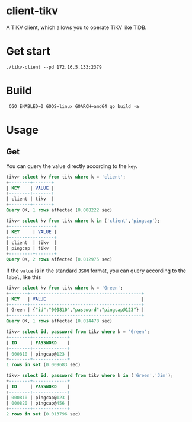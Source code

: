 # client-tikv

A TiKV client, which allows you to operate TiKV like TiDB.

# Get start
```shell
./tikv-client --pd 172.16.5.133:2379
```

# Build
```shell
 CGO_ENABLED=0 GOOS=linux GOARCH=amd64 go build -a
```

# Usage

## Get
You can query the value directly according to the `key`.
```sql
tikv> select kv from tikv where k = 'client';
+--------+-------+
| KEY    | VALUE |
+--------+-------+
| client | tikv  |
+--------+-------+
Query OK, 1 rows affected (0.008222 sec)

tikv> select kv from tikv where k in ('client','pingcap');
+---------+-------+
| KEY     | VALUE |
+---------+-------+
| client  | tikv  |
| pingcap | tikv  |
+---------+-------+
Query OK, 2 rows affected (0.012975 sec)
```
If the `value` is in the standard `JSON` format, you can query according to the `label`, like this
```sql
tikv> select kv from tikv where k = 'Green';
+-------+------------------------------------------+
| KEY   | VALUE                                    |
+-------+------------------------------------------+
| Green | {"id":"000810","password":"pingcap@123"} |
+-------+------------------------------------------+
Query OK, 1 rows affected (0.014478 sec)

tikv> select id, password from tikv where k = 'Green';
+--------+-------------+
| ID     | PASSWORD    |
+--------+-------------+
| 000810 | pingcap@123 |
+--------+-------------+
1 rows in set (0.009683 sec)

tikv> select id, password from tikv where k in ('Green','Jim');
+--------+-------------+
| ID     | PASSWORD    |
+--------+-------------+
| 000810 | pingcap@123 |
| 000820 | pingcap@456 |
+--------+-------------+
2 rows in set (0.013796 sec)
```
